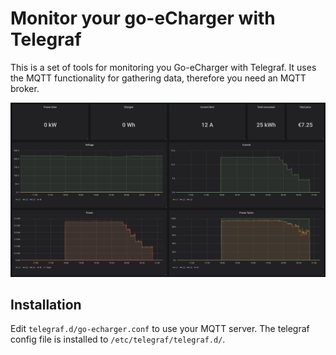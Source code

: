# Monitor your go-eCharger with Telegraf

This is a set of tools for monitoring you Go-eCharger with Telegraf. It uses the MQTT functionality for gathering data, therefore you need an MQTT broker.

![Grafana screenshot](support/go-echarger_grafana.png)

## Installation

Edit `telegraf.d/go-echarger.conf` to use your MQTT server. The telegraf config file is installed to `/etc/telegraf/telegraf.d/`.

